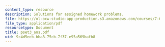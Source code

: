 ```yaml
---
content_type: resource
description: Solutions for assigned homework problems.
file: https://ol-ocw-studio-app-production.s3.amazonaws.com/courses/7-03-genetics-fall-2004/9c4d5eebbba875cb7f37e95a569bafb8_pset3_ans.pdf
file_type: application/pdf
resourcetype: Document
title: pset3_ans.pdf
uid: 9c4d5eeb-bba8-75cb-7f37-e95a569bafb8
---
```

